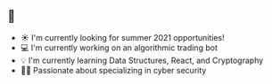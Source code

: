 ## 🔐

- ☀️  I'm currently looking for summer 2021 opportunities! 
- 💻  I'm currently working on an algorithmic trading bot
- 💡  I'm currently learning Data Structures, React, and Cryptography 
- 🐱‍💻 Passionate about specializing in cyber security

